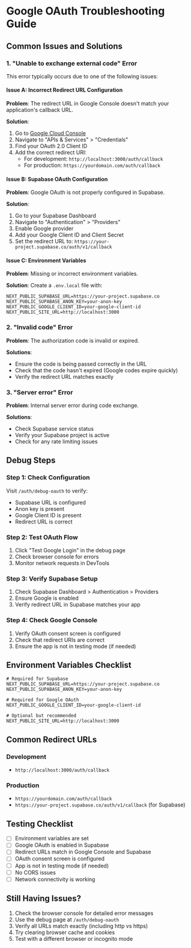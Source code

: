 # Google OAuth Troubleshooting Guide

## Common Issues and Solutions

### 1. "Unable to exchange external code" Error

This error typically occurs due to one of the following issues:

#### **Issue A: Incorrect Redirect URL Configuration**

**Problem**: The redirect URL in Google Console doesn't match your application's callback URL.

**Solution**:
1. Go to [Google Cloud Console](https://console.cloud.google.com/)
2. Navigate to "APIs & Services" > "Credentials"
3. Find your OAuth 2.0 Client ID
4. Add the correct redirect URI:
   - For development: `http://localhost:3000/auth/callback`
   - For production: `https://yourdomain.com/auth/callback`

#### **Issue B: Supabase OAuth Configuration**

**Problem**: Google OAuth is not properly configured in Supabase.

**Solution**:
1. Go to your Supabase Dashboard
2. Navigate to "Authentication" > "Providers"
3. Enable Google provider
4. Add your Google Client ID and Client Secret
5. Set the redirect URL to: `https://your-project.supabase.co/auth/v1/callback`

#### **Issue C: Environment Variables**

**Problem**: Missing or incorrect environment variables.

**Solution**: Create a `.env.local` file with:

```env
NEXT_PUBLIC_SUPABASE_URL=https://your-project.supabase.co
NEXT_PUBLIC_SUPABASE_ANON_KEY=your-anon-key
NEXT_PUBLIC_GOOGLE_CLIENT_ID=your-google-client-id
NEXT_PUBLIC_SITE_URL=http://localhost:3000
```

### 2. "Invalid code" Error

**Problem**: The authorization code is invalid or expired.

**Solutions**:
- Ensure the code is being passed correctly in the URL
- Check that the code hasn't expired (Google codes expire quickly)
- Verify the redirect URL matches exactly

### 3. "Server error" Error

**Problem**: Internal server error during code exchange.

**Solutions**:
- Check Supabase service status
- Verify your Supabase project is active
- Check for any rate limiting issues

## Debug Steps

### Step 1: Check Configuration
Visit `/auth/debug-oauth` to verify:
- Supabase URL is configured
- Anon key is present
- Google Client ID is present
- Redirect URL is correct

### Step 2: Test OAuth Flow
1. Click "Test Google Login" in the debug page
2. Check browser console for errors
3. Monitor network requests in DevTools

### Step 3: Verify Supabase Setup
1. Check Supabase Dashboard > Authentication > Providers
2. Ensure Google is enabled
3. Verify redirect URL in Supabase matches your app

### Step 4: Check Google Console
1. Verify OAuth consent screen is configured
2. Check that redirect URIs are correct
3. Ensure the app is not in testing mode (if needed)

## Environment Variables Checklist

```env
# Required for Supabase
NEXT_PUBLIC_SUPABASE_URL=https://your-project.supabase.co
NEXT_PUBLIC_SUPABASE_ANON_KEY=your-anon-key

# Required for Google OAuth
NEXT_PUBLIC_GOOGLE_CLIENT_ID=your-google-client-id

# Optional but recommended
NEXT_PUBLIC_SITE_URL=http://localhost:3000
```

## Common Redirect URLs

### Development
- `http://localhost:3000/auth/callback`

### Production
- `https://yourdomain.com/auth/callback`
- `https://your-project.supabase.co/auth/v1/callback` (for Supabase)

## Testing Checklist

- [ ] Environment variables are set
- [ ] Google OAuth is enabled in Supabase
- [ ] Redirect URLs match in Google Console and Supabase
- [ ] OAuth consent screen is configured
- [ ] App is not in testing mode (if needed)
- [ ] No CORS issues
- [ ] Network connectivity is working

## Still Having Issues?

1. Check the browser console for detailed error messages
2. Use the debug page at `/auth/debug-oauth`
3. Verify all URLs match exactly (including http vs https)
4. Try clearing browser cache and cookies
5. Test with a different browser or incognito mode
